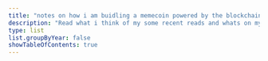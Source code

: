 ```yaml
---
title: "notes on how i am buidling a memecoin powered by the blockchain and chatgpt"
description: "Read what i think of my some recent reads and whats on my shelf."
type: list
list.groupByYear: false
showTableOfContents: true
---
```


